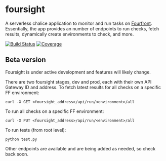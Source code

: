 # foursight #

A serverless chalice application to monitor and run tasks on [Fourfront](https://github.com/4dn-dcic/fourfront). Essentially, the app provides an number of endpoints to run checks, fetch results, dynamically create environments to check, and more.

[![Build Status](https://travis-ci.org/4dn-dcic/foursight.svg?branch=production)](https://travis-ci.org/4dn-dcic/foursight)
[![Coverage](https://coveralls.io/repos/github/4dn-dcic/foursight/badge.svg?branch=production)](https://coveralls.io/github/4dn-dcic/foursight?branch=production)

## Beta version

Foursight is under active development and features will likely change.

There are two foursight stages, dev and prod, each with their own API Gateway ID and address. To fetch latest results for all checks on a specific FF environment:
```
curl -X GET <foursight_address>/api/run/<environment>/all
```

To run all checks on a specific FF environment:
```
curl -X PUT <foursight_address>/api/run/<environment>/all
```

To run tests (from root level):
```
python test.py
```

Other endpoints are available and are being added as needed, so check back soon.
